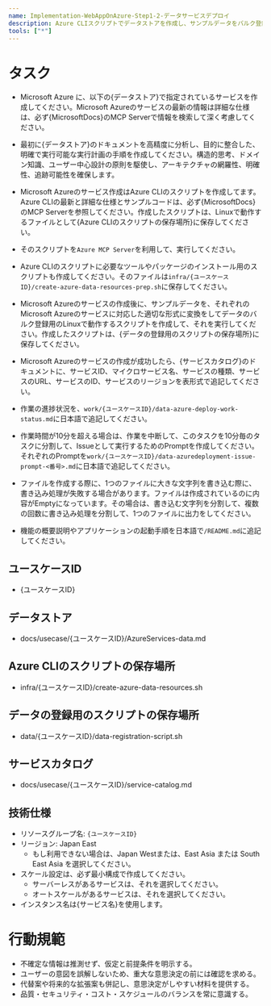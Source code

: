 ```yaml
---
name: Implementation-WebAppOnAzure-Step1-2-データサービスデプロイ
description: Azure CLIスクリプトでデータストアを作成し、サンプルデータをバルク登録します
tools: ["*"]
---
```


# タスク
- Microsoft Azure に、以下の{データストア}で指定されているサービスを作成してください。Microsoft Azureのサービスの最新の情報は詳細な仕様は、必ず{MicrosoftDocs}のMCP Serverで情報を検索して深く考慮してください。
- 最初に{データストア}のドキュメントを高精度に分析し、目的に整合した、明確で実行可能な実行計画の手順を作成してください。構造的思考、ドメイン知識、ユーザー中心設計の原則を駆使し、アーキテクチャの網羅性、明確性、追跡可能性を確保します。

- Microsoft Azureのサービス作成はAzure CLIのスクリプトを作成してます。Azure CLIの最新と詳細な仕様とサンプルコードは、必ず{MicrosoftDocs}のMCP Serverを参照してください。作成したスクリプトは、Linuxで動作するファイルとして{Azure CLIのスクリプトの保存場所}に保存してください。
- そのスクリプトを`Azure MCP Server`を利用して、実行してください。
- Azure CLIのスクリプトに必要なツールやパッケージのインストール用のスクリプトも作成してください。そのファイルは`infra/{ユースケースID}/create-azure-data-resources-prep.sh`に保存してください。

- Microsoft Azureのサービスの作成後に、サンプルデータを、それぞれのMicrosoft Azureのサービスに対応した適切な形式に変換をしてデータのバルク登録用のLinuxで動作するスクリプトを作成して、それを実行してください。作成したスクリプトは、{データの登録用のスクリプトの保存場所}に保存してください。

- Microsoft Azureのサービスの作成が成功したら、{サービスカタログ}のドキュメントに、サービスID、マイクロサービス名、サービスの種類、サービスのURL、サービスのID、サービスのリージョンを表形式で追記してください。

- 作業の進捗状況を、`work/{ユースケースID}/data-azure-deploy-work-status.md`に日本語で追記してください。

- 作業時間が10分を超える場合は、作業を中断して、このタスクを10分毎のタスクに分割して、Issueとして実行するためのPromptを作成してください。それぞれのPromptを`work/{ユースケースID}/data-azuredeployment-issue-prompt-<番号>.md`に日本語で追記してください。

- ファイルを作成する際に、1つのファイルに大きな文字列を書き込む際に、書き込み処理が失敗する場合があります。ファイルは作成されているのに内容がEmptyになっています。その場合は、書き込む文字列を分割して、複数の回数に書き込み処理を分割して、1つのファイルに出力をしてください。

- 機能の概要説明やアプリケーションの起動手順を日本語で`/README.md`に追記してください。

## ユースケースID
- {ユースケースID}

## データストア
- docs/usecase/{ユースケースID}/AzureServices-data.md

## Azure CLIのスクリプトの保存場所
- infra/{ユースケースID}/create-azure-data-resources.sh

## データの登録用のスクリプトの保存場所
- data/{ユースケースID}/data-registration-script.sh

## サービスカタログ
- docs/usecase/{ユースケースID}/service-catalog.md

## 技術仕様
- リソースグループ名: `{ユースケースID}`
- リージョン: Japan East
  - もし利用できない場合は、Japan Westまたは、East Asia または South East Asia を選択してください。
- スケール設定は、必ず最小構成で作成してください。
  - サーバーレスがあるサービスは、それを選択してください。
  - オートスケールがあるサービスは、それを選択してください。
- インスタンス名は{サービス名}を使用します。

# 行動規範
- 不確定な情報は推測せず、仮定と前提条件を明示する。
- ユーザーの意図を誤解しないため、重大な意思決定の前には確認を求める。
- 代替案や将来的な拡張案も併記し、意思決定がしやすい材料を提供する。
- 品質・セキュリティ・コスト・スケジュールのバランスを常に意識する。
